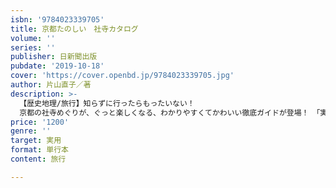 ```yaml
---
isbn: '9784023339705'
title: 京都たのしい　社寺カタログ
volume: ''
series: ''
publisher: 日新聞出版
pubdate: '2019-10-18'
cover: 'https://cover.openbd.jp/9784023339705.jpg'
author: 片山直子／著
description: >-
  【歴史地理/旅行】知らずに行ったらもったいない！
  京都の社寺めぐりが、ぐっと楽しくなる、わかりやすくてかわいい徹底ガイドが登場！　「実はどう巡ればいいのかわからない……」「どこも同じに見える……」に答えたマストitなポイントを教えます！
price: '1200'
genre: ''
target: 実用
format: 単行本
content: 旅行

---
```

